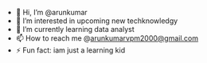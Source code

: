 - 👋 Hi, I’m @arunkumar
- 👀 I’m interested in upcoming new techknowledgy
- 🌱 I’m currently learning data analyst
- 📫 How to reach me @arunkumarvpm2000@gmail.com
- ⚡ Fun fact: iam just a learning kid

<!---
arunkumar1k/arunkumar1k is a ✨ special ✨ repository because its `README.md` (this file) appears on your GitHub profile.
You can click the Preview link to take a look at your changes.
--->
